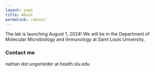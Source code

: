 ```yaml
---
layout: page
title: About
permalink: /about/
---
```

The lab is launching August 1, 2024! We will be in the Department of Molecular Microbiology and Immunology at Saint Louis University.


### Contact me
nathan dot ungerleider at health.slu.edu
